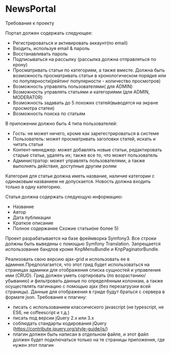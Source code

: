 NewsPortal
==========
Требования к проекту

Портал должен содержать следующее:
   - Регистрироваться и активировать аккаунт(по email)
   - Входить, используя email & пароль
   - Восстанавливать пароль
   - Подписываться на рассылку (рассылка должна отправляться по крону)
   - Просматривать статьи по категориям, а также вместе. Должна быть возможность просматривать статьи в хронологическом порядке или по популярности(рейтинг популярности - количество просмотров)
   - Возможность управлять пользователями( для ADMIN)
   - Возможность управлять статьями и категориями (для ADMIN, MODERATOR)
   - Возможность задавать до 5 похожих статей(выводятся на экране просмотра статеи)
   - Возможность поиска по статьям
   
В приложении должно быть 4 типа пользователей:
   - Гость: не может ничего, кроме как зарегестрироваться в системе
   - Пользователь: может просматривать заголовки статей, искать и читать статьи
   - Контент-менеджер: может добавлять новые статьи, редактировать старые статьи, удалять их; также все то, что может пользователь
   - Администратор: может управлять пользователями, а также выполнять действия, доступные другим ролям
  
Категория для статьи должна иметь название, наличие категории с одинаковым названием не допускается.
Новость должна входить только в одну категорию.

Статья должна содержать следующую информацию:
   - Название
   - Автор
   - Дата публикации
   - Краткое описание
   - Полное содержание
Схожие статьи(не более 5)

Проект разрабатывается на базе фреймворка Symfony3.
Все строки должны быть выведены с помощью Symfony Translation.
Запрещается использование бандлов кроме KnpMenuBundle и KnpPaginatorBundle.

Реализовать свою версию ajax-grid и использовать ее в админке.Предполагается, что этот грид будет использоваться на страницах админки для отображения списка сущностей и управления ими (CRUD). Грид должен уметь сортировать (по возрастанию/убыванию) и фильтровать данные по определённым колонкам, а также осуществлять пагинацию с помощью ajax (без перезагрузки всей страницы). Данные для отображения в гриде будут браться с сервера в формате json.
Требования к плагину:
- писать с использованием классического javascript (не typescript, не ES6, не coffeescript и т.д.)
- писать под версии jQuery 2.x или 3.x
- соблюдать стандарты кодирования jQuery (https://contribute.jquery.org/style-guide/js/)
- плагин должен быть написан в отдельном файле, и этот файл должен будет подключаться только на те страницы приложения, где нужен этот плагин   
